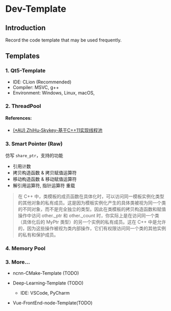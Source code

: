 # Dev-Template

## Introduction
Record the code template that may be used frequently.

## Templates
### 1. Qt5-Template
- IDE: CLion (Recommended)
- Compiler: MSVC, g++
- Environment: Windows, Linux, macOS, 

### 2. ThreadPool

#### References:
- [(*AU) ZhiHu-Skykey-基于C++11实现线程池](https://zhuanlan.zhihu.com/p/367309864)

### 3. Smart Pointer (Raw)
仿写 `share_ptr`，支持的功能
- 引用计数
- 拷贝构造函数 & 拷贝赋值运算符
- 移动构造函数 & 移动赋值运算符
- 解引用运算符, 指针运算符 重载

> 在 C++ 中，类模板的成员函数在具体化时，可以访问同一模板实例化类型的其他对象的私有成员。这是因为模板实例化产生的具体类被视为同一个类的不同对象，而不是完全独立的类型。因此在类模板的拷贝构造函数和赋值操作中访问 other._ptr 和 other._count 时，你实际上是在访问同一个类（具体化后的 MyPtr<T> 类型）的另一个实例的私有成员。这在 C++ 中是允许的，因为这些操作被视为类内部操作，它们有权限访问同一个类的其他实例的私有和保护成员。



### 4. Memory Pool

### 3. More...
- ncnn-CMake-Template (TODO)
- Deep-Learning-Template (TODO)
    - IDE: VSCode, PyCharm

- Vue-FrontEnd-node-Template(TODO)